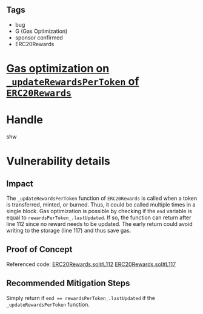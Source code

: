 ## Tags

- bug
- G (Gas Optimization)
- sponsor confirmed
- ERC20Rewards

# [Gas optimization on `_updateRewardsPerToken` of `ERC20Rewards`](https://github.com/code-423n4/2021-08-yield-findings/issues/39) 

# Handle

shw


# Vulnerability details

## Impact

The `_updateRewardsPerToken` function of `ERC20Rewards` is called when a token is transferred, minted, or burned. Thus, it could be called multiple times in a single block. Gas optimization is possible by checking if the `end` variable is equal to `rewardsPerToken_.lastUpdated`. If so, the function can return after line 112 since no reward needs to be updated. The early return could avoid writing to the storage (line 117) and thus save gas.

## Proof of Concept

Referenced code:
[ERC20Rewards.sol#L112](https://github.com/code-423n4/2021-08-yield/blob/main/contracts/utils/token/ERC20Rewards.sol#L112)
[ERC20Rewards.sol#L117](https://github.com/code-423n4/2021-08-yield/blob/main/contracts/utils/token/ERC20Rewards.sol#L117)

## Recommended Mitigation Steps

Simply return if `end == rewardsPerToken_.lastUpdated` if the `_updateRewardsPerToken` function.

